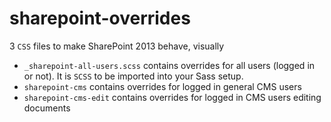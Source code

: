 # sharepoint-overrides
3 `CSS` files to make SharePoint 2013 behave, visually

- `_sharepoint-all-users.scss` contains overrides for all users (logged in or not). It is `SCSS` to be imported into your Sass setup.
- `sharepoint-cms` contains overrides for logged in general CMS users
- `sharepoint-cms-edit` contains overrides for logged in CMS users editing documents
